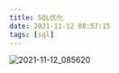```yaml
---
title: SQL优化
date: 2021-11-12 08:57:15
tags: [sql]
---
```

![2021-11-12_085620](/images/20211112085735489_19536.png)